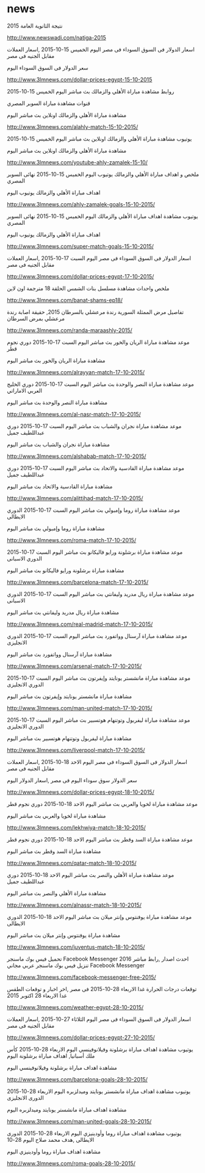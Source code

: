 # news

نتيجة الثانوية العامة 2015

http://www.newswadi.com/natiga-2015

اسعار الدولار فى السوق السوداء فى مصر اليوم الخميس 15-10-2015 ,اسعار العملات مقابل الجنيه فى مصر

سعر الدولار فى السوق السوداء اليوم

http://www.3lmnews.com/dollar-prices-egypt-15-10-2015


روابط مشاهدة مباراة الأهلي والزمالك بث مباشر اليوم الخميس 15-10-2015 

قنوات مشاهدة مباراة السوبر المصري

مشاهدة مباراة الأهلي والزمالك اونلاين بث مباشر اليوم 

http://www.3lmnews.com/alahly-match-15-10-2015/


يوتيوب مشاهدة مباراة الأهلي والزمالك اونلاين بث مباشر اليوم الخميس 15-10-2015

مشاهدة مباراة الأهلي والزمالك اونلاين بث مباشر اليوم 

http://www.3lmnews.com/youtube-ahly-zamalek-15-10/


ملخص و اهداف مباراة الأهلي والزمالك يوتيوب اليوم الخميس 15-10-2015 نهائى السوبر المصري

اهداف مباراة الأهلي والزمالك يوتيوب اليوم 

http://www.3lmnews.com/ahly-zamalek-goals-15-10-2015/



يوتيوب مشاهدة اهداف مباراة الأهلي والزمالك اليوم الخميس 15-10-2015 نهائى السوبر المصري

اهداف مباراة الأهلي والزمالك يوتيوب اليوم 

http://www.3lmnews.com/super-match-goals-15-10-2015/


اسعار الدولار فى السوق السوداء فى مصر اليوم السبت 17-10-2015 ,اسعار العملات مقابل الجنيه فى مصر

http://www.3lmnews.com/dollar-prices-egypt-17-10-2015/

ملخص واحداث مشاهدة مسلسل بنات الشمس الحلقة 18 مترجمة اون لاين

http://www.3lmnews.com/banat-shams-ep18/

تفاصيل مرض الممثلة السورية رندة مرعشلي بالسرطان 2015, حقيقة اصابة رندة مرعشلي بمرض السرطان

http://www.3lmnews.com/randa-maraashly-2015/

موعد مشاهدة مباراة الريان والخور بث مباشر اليوم السبت 17-10-2015 دوري نجوم قطر

مشاهدة مباراة الريان والخور بث مباشر اليوم

http://www.3lmnews.com/alrayyan-match-17-10-2015/

موعد مشاهدة مباراة النصر والوحدة بث مباشر اليوم السبت 17-10-2015 دوري الخليج العربي الاماراتي

مشاهدة مباراة النصر والوحدة بث مباشر اليوم

http://www.3lmnews.com/al-nasr-match-17-10-2015/

موعد مشاهدة مباراة نجران والشباب بث مباشر اليوم السبت 17-10-2015 دوري عبداللطيف جميل

مشاهدة مباراة نجران والشباب بث مباشر اليوم 

http://www.3lmnews.com/alshabab-match-17-10-2015/

موعد مشاهدة مباراة القادسية والاتحاد بث مباشر اليوم السبت 17-10-2015 دوري عبداللطيف جميل

مشاهدة مباراة القادسية والاتحاد بث مباشر اليوم

http://www.3lmnews.com/alittihad-match-17-10-2015/





موعد مشاهدة مباراة روما وإمبولي بث مباشر اليوم السبت 17-10-2015 الدوري الايطالى

مشاهدة مباراة روما وإمبولي بث مباشر اليوم 

http://www.3lmnews.com/roma-match-17-10-2015/

موعد مشاهدة مباراة برشلونة ورايو فاليكانو بث مباشر اليوم السبت 17-10-2015 الدوري الاسبانى

مشاهدة مباراة برشلونة ورايو فاليكانو بث مباشر اليوم

http://www.3lmnews.com/barcelona-match-17-10-2015/

موعد مشاهدة مباراة ريال مدريد وليفانتي بث مباشر اليوم السبت 17-10-2015 الدوري الاسبانى

مشاهدة مباراة ريال مدريد وليفانتي بث مباشر اليوم

http://www.3lmnews.com/real-madrid-match-17-10-2015/

موعد مشاهدة مباراة آرسنال وواتفورد بث مباشر اليوم السبت 17-10-2015 الدوري الانجليزى

 مشاهدة مباراة آرسنال وواتفورد بث مباشر اليوم 

http://www.3lmnews.com/arsenal-match-17-10-2015/

موعد مشاهدة مباراة مانشستر يونايتد وإيفرتون بث مباشر اليوم السبت 17-10-2015 الدوري الانجليزى

مشاهدة مباراة مانشستر يونايتد وإيفرتون بث مباشر اليوم

http://www.3lmnews.com/man-united-match-17-10-2015/ 

موعد مشاهدة مباراة ليفربول وتوتنهام هوتسبير بث مباشر اليوم السبت 17-10-2015 الدوري الانجليزى

مشاهدة مباراة ليفربول وتوتنهام هوتسبير بث مباشر اليوم

http://www.3lmnews.com/liverpool-match-17-10-2015/

اسعار الدولار فى السوق السوداء فى مصر اليوم الاحد 18-10-2015 ,اسعار العملات مقابل الجنيه فى مصر

سعر الدولار سوق سوداء اليوم فى مصر ,اسعار الدولار اليوم

http://www.3lmnews.com/dollar-prices-egypt-18-10-2015/

موعد مشاهدة مباراة لخويا والعربي بث مباشر اليوم الاحد 18-10-2015 دوري نجوم قطر

مشاهدة مباراة لخويا والعربي بث مباشر اليوم

http://www.3lmnews.com/lekhwiya-match-18-10-2015/

موعد مشاهدة مباراة السد وقطر بث مباشر اليوم الاحد 18-10-2015 دوري نجوم قطر

 مشاهدة مباراة السد وقطر بث مباشر اليوم 

http://www.3lmnews.com/qatar-match-18-10-2015/

موعد مشاهدة مباراة الأهلي والنصر بث مباشر اليوم الاحد 18-10-2015 دوري عبداللطيف جميل

مشاهدة مباراة الأهلي والنصر بث مباشر اليوم 

http://www.3lmnews.com/alnassr-match-18-10-2015/

موعد مشاهدة مباراة يوفنتوس وإنتر ميلان بث مباشر اليوم الاحد 18-10-2015 الدوري الايطالى 

مشاهدة مباراة يوفنتوس وإنتر ميلان بث مباشر اليوم

http://www.3lmnews.com/juventus-match-18-10-2015/

تحميل فيس بوك ماسنجر Facebook Messenger 2016 احدث اصدار ,رابط مباشر تنزيل فيس بوك ماسنجر عربي مجاني Facebook Messenger

http://www.3lmnews.com/facebook-messenger-free-2015/

توقعات درجات الحرارة غدا الاربعاء 28-10-2015 فى مصر ,اخر اخبار و توقعات الطقس غدا الاربعاء 28 اكتوبر 2015

http://www.3lmnews.com/weather-egypt-28-10-2015/

اسعار الدولار فى السوق السوداء فى مصر اليوم الثلاثاء 27-10-2015 ,اسعار العملات مقابل الجنيه فى مصر

http://www.3lmnews.com/dollar-prices-egypt-27-10-2015/

يوتيوب مشاهدة اهداف مباراة برشلونة وفيلانوفينسي اليوم الاربعاء 28-10-2015 كأس ملك أسبانيا, اهداف مباراة برشلونة اليوم

مشاهدة اهداف مباراة برشلونة وفيلانوفينسي اليوم 

http://www.3lmnews.com/barcelona-goals-28-10-2015/

يوتيوب مشاهدة اهداف مباراة مانشستر يونايتد وميدلزبره اليوم الاربعاء 28-10-2015 الدورى الانجليزى

مشاهدة اهداف مباراة مانشستر يونايتد وميدلزبره اليوم

http://www.3lmnews.com/man-united-goals-28-10-2015/

يوتيوب مشاهدة اهداف مباراة روما وأودينيزي اليوم الاربعاء 28-10-2015 الدورى الايطالى ,هدف محمد صلاح اليوم 28-10

مشاهدة اهداف مباراة روما وأودينيزي اليوم

http://www.3lmnews.com/roma-goals-28-10-2015/ 


